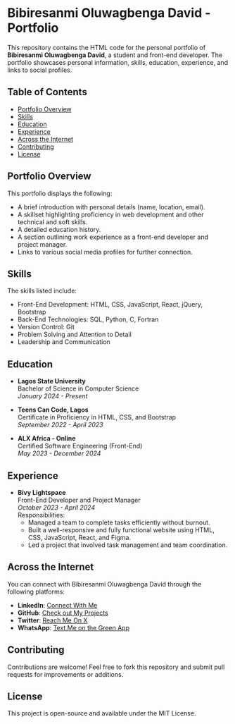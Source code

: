 # Bibiresanmi Oluwagbenga David - Portfolio

This repository contains the HTML code for the personal portfolio of **Bibiresanmi Oluwagbenga David**, a student and front-end developer. The portfolio showcases personal information, skills, education, experience, and links to social profiles.

## Table of Contents
- [Portfolio Overview](#portfolio-overview)
- [Skills](#skills)
- [Education](#education)
- [Experience](#experience)
- [Across the Internet](#across-the-internet)
- [Contributing](#contributing)
- [License](#license)

## Portfolio Overview
This portfolio displays the following:
- A brief introduction with personal details (name, location, email).
- A skillset highlighting proficiency in web development and other technical and soft skills.
- A detailed education history.
- A section outlining work experience as a front-end developer and project manager.
- Links to various social media profiles for further connection.

## Skills
The skills listed include:
- Front-End Development: HTML, CSS, JavaScript, React, jQuery, Bootstrap
- Back-End Technologies: SQL, Python, C, Fortran
- Version Control: Git
- Problem Solving and Attention to Detail
- Leadership and Communication

## Education
- **Lagos State University**  
  Bachelor of Science in Computer Science  
  *January 2024 - Present*
  
- **Teens Can Code, Lagos**  
  Certificate in Proficiency in HTML, CSS, and Bootstrap  
  *September 2022 - April 2023*
  
- **ALX Africa - Online**  
  Certified Software Engineering (Front-End)  
  *May 2023 - December 2024*

## Experience
- **Bivy Lightspace**  
  Front-End Developer and Project Manager  
  *October 2023 - April 2024*  
  Responsibilities:
  - Managed a team to complete tasks efficiently without burnout.
  - Built a well-responsive and fully functional website using HTML, CSS, JavaScript, React, and Figma.
  - Led a project that involved task management and team coordination.

## Across the Internet
You can connect with Bibiresanmi Oluwagbenga David through the following platforms:
- **LinkedIn**: [Connect With Me](https://www.linkedin.com/in/david-bibiresanmi-b7a6a4249/)
- **GitHub**: [Check out My Projects](https://github.com/BIBIREDAVID)
- **Twitter**: [Reach Me On X](https://x.com/bibiresanmi_)
- **WhatsApp**: [Text Me on the Green App](https://wa.me/2347015791813)

## Contributing
Contributions are welcome! Feel free to fork this repository and submit pull requests for improvements or additions.

## License
This project is open-source and available under the MIT License.
